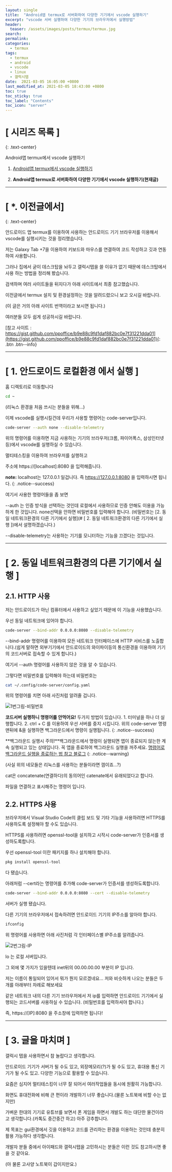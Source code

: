 ```yaml
---
layout: single
title:  "Android앱 termux로 서버화하여 다양한 기기에서 vscode 실행하기"
excerpt: "vscode 서버 실행하여 다양한 기기의 브라우저에서 실행방법"
header:
  teaser: /assets/images/posts/termux/termux.jpg
search:
permalink:
categories: 
  - termux
tags:
  - termux
  - android
  - vscode
  - linux
  - 갤럭시탭
date:  2021-03-05 16:05:00 +0800
last_modified_at: 2021-03-05 18:43:00 +0800
toc: true
toc_sticky: true
toc_label: "Contents"
toc_icon: "server"
---
```


# [ 시리즈 목록 ]
{: .text-center}

Android앱 termux에서 vscode 실행하기

1. [Android앱 termux에서 vscode 실행하기](https://jungeu1509.github.io/termux/termux-vscode-run/)

2. **Android앱 termux로 서버화하여 다양한 기기에서 vscode 실행하기(현재글)**


---

# [ *. 이전글에서]
{: .text-center}

안드로이드 앱 termux를 이용하여 사용하는 안드로이드 기기 브라우저를 이용해서 vscode를 실행시키는 것을 정리했습니다.

저는 Galaxy Tab +7을 이용하여 키보드와 마우스를 연결하여 코드 작성하고 깃과 연동하여 사용합니다.

그러나 집에서 굳이 데스크탑을 놔두고 갤럭시탭을 쓸 이유가 없기 때문에 데스크탑에서 사용 하는 방법을 정리해 봤습니다.

검색하며 여러 사이트들을 뒤지다가 아래 사이트에서 최종 참고했습니다. 

이전글에서 termux 설치 및 환경설정하는 것을 알려드렸으니 보고 오시길 바랍니다.

(이 글은 거의 아래 사이트 번역이라고 보시면 됩니다.)

여러분들 모두 쉽게 성공하시길 바랍니다. 

[참고 사이트 : https://gist.github.com/ppoffice/b9e88c9fd1daf882bc0e7f31221dda01](https://gist.github.com/ppoffice/b9e88c9fd1daf882bc0e7f31221dda01){: .btn .btn--info}

---

# [ 1. 안드로이드 로컬환경 에서 실행 ]

홈 디렉토리로 이동합니다
```bash
cd ~
```

(리눅스 환경을 처음 쓰시는 분들을 위해...)

이제 vscode를 실행시킬건데 우리가 사용할 명령어는 code-server입니다.

```bash
code-server --auth none --disable-telemetry
```

위의 명령어를 이용하면 지금 사용하는 기기의 브라우저(크롬, 파이어폭스, 삼성인터넷 등)에서 vscode를 실행하실 수 있습니다.

멀티테스킹을 이용하여 브라우저를 실행하고

주소에 https://[localhost]:8080 을 입력해줍니다.

**note:** localhost는 127.0.0.1 일겁니다.
즉 https://127.0.0.1:8080 을 입력하시면 됩니다. 
{: .notice--success}

여기서 사용한 명령어들을 좀 보면

--auth 는 인증 방식을 선택하는 것인데 로컬에서 사용하므로 인증 안해도 이용을 가능하게 한 것입니다. none선택을 안하면 비밀번호를 입력해야 합니다.
(비밀번호는 [2. 동일 네트워크환경의 다른 기기에서 실행](# [ 2. 동일 네트워크환경의 다른 기기에서 실행 ])에서 설명하겠습니다.)

--disable-telemetry는 사용하는 기기를 모니터하는 기능을 끄겠다는 것입니다.

---

# [ 2. 동일 네트워크환경의 다른 기기에서 실행 ]

## 2.1. HTTP 사용

저는 안드로이드가 아닌 컴퓨터에서 사용하고 싶었기 때문에 이 기능을 사용했습니다.

우선 동일 네트워크에 있어야 합니다.

```bash
code-server --bind-addr 0.0.0.0:8080 --disable-telemetry
```
--bind-addr 명령어를 이용하여 모든 네트워크 인터페이스에 HTTP 서비스를 노출합니다.(쉽게 말하면 외부기기에서 안드로이드의 와이파이등의 통신환경을 이용하여 기기의 코드서버로 접속할 수 있게 합니다.)

여기서 --auth 명령어를 사용하지 않은 것을 알 수 있습니다.

그렇다면 비밀번호를 입력해야 하는데 비밀번호는 

```bash
cat ~/.config/code-server/config.yaml
```

위의 명령어를 치면 아래 사진처럼 알려줄 겁니다.

![1번그림-비밀번호](/assets/images/posts/termux/20210305/Termux_1.jpg "vscode-server_pw")

**코드서버 실행하니 명령어를 안먹어요!** 두가지 방법이 있습니다. 1. 터미널을 하나 더 실행합니다. 2. ctrl + C 를 이용하여 우선 서버를 중지 시킵니다. 위의 code-server 명령맨뒤에 &을 실행하면 백그라운드에서 명령이 실행됩니다.
{: .notice--success}

 **백그라운드 실행시 주의!**백그라운드에서 명령이 실행되면 앱이 종료되지 않는한 계속 실행되고 있는 상태입니다. 꼭 앱을 종료하여 백그라운드 실행을 꺼주세요. [명령어로 백그라운드 실행을 종료하는 법 참고 블로그](https://valuefactory.tistory.com/164)
{: .notice--warning}

(사실 위의 네모들은 리눅스를 사용하는 분들이라면 껌이죠...?)

cat은 concatenate(연결하다)의 동의어인 catenate에서 유래되었다고 합니다. 

파일을 연결하고 표시해주는 명령어 입니다.

## 2.2. HTTPS 사용

브라우저에서 Visual Studio Code의 클립 보드 및 기타 기능을 사용하려면 HTTPS를 사용하도록 설정해야 할 수도 있습니다. 

HTTPS를 사용하려면 openssl-tool을 설치하고 시작시 code-server가 인증서를 생성하도록합니다.

우선 openssl-tool 이란 패키지를 하나 설치해야 합니다.

```bash
pkg install openssl-tool
```

다 됐습니다.

아래처럼 --cert라는 명령어를 추가해 code-server가 인증서를 생성하도록합니다.

```bash
code-server --bind-addr 0.0.0.0:8080 --cert --disable-telemetry
```

서버가 실행 됐습니다.

다른 기기의 브라우저에서 접속하려면 안드로이드 기기의 IP주소를 알아야 합니다.

```bash
ifconfig
```
위 명령어를 사용하면 아래 사진처럼 각 인터페이스별 IP주소를 알려줍니다.

![2번그림-IP](/assets/images/posts/termux/20210305/Termux_2.jpg "vscode-server_ip")

lo 는 로컬 서버입니다.

그 외에 몇 가지가 있을텐데 inet뒤의 00.00.00.00 부분이 IP 입니다.

저는 이름이 통일되어 있어서 뭐가 뭔지 모르겠네요... 저와 비슷하게 나오는 분들은 두개를 아래부터 차례로 해보세요

같은 네트워크 내의 다른 기기 브라우저에서 저 ip를 입력하면 안드로이드 기기에서 실행되는 코드서버를 사용하실 수 있습니다. (비밀번호를 입력하셔야 합니다.)

즉, https://[IP]:8080 을 주소창에 입력하면 됩니다!

---

# [ 3. 글을 마치며 ]

갤럭시 탭을 사용하면서 참 놀랍다고 생각합니다.

안드로이드 기기가 서버가 될 수도 있고, 외장메모리(?)가 될 수도 있고, 휴대용 통신 기기가 될 수도 있고. 다양한 기능으로 활용할 수 있습니다.

요즘은 심지어 멀티테스킹이 너무 잘 되어서 여러작업들을 동시에 원활히 가능합니다.

화면도 휴대전화에 비해 큰 편이라 개발하기 너무 좋습니다.(물론 노트북에 비할 수는 없지만)

가벼운 한대의 기기로 유튜브를 보면서 폰 게임을 하면서 개발도 하는 대단한 물건이라고 생각합니다.(카톡도 중간중간 하고) 아주 강추합니다.

제 목표는 gui환경에서 깃을 이용하고 코드를 관리하는 환경을 이용하는 것인데 충분히 활용 가능하다 생각합니다.

개발자 분들 중에서 아이패드와 갤럭시탭을 고민하시는 분들은 이런 것도 참고하시면 좋을 것 같아요. 

(아 물론 고사양 노트북이 갑이지만요.)
